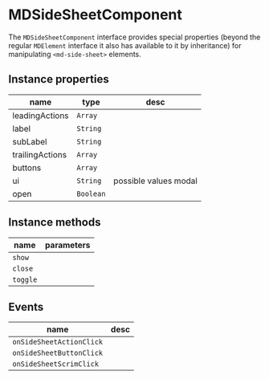 # MDSideSheetComponent
The `MDSideSheetComponent` interface provides special properties (beyond the regular `MDElement` interface it also has available to it by inheritance) for manipulating `<md-side-sheet>` elements.

## Instance properties

name|type|desc
---|---|---
leadingActions|`Array`|
label|`String`|
subLabel|`String`|
trailingActions|`Array`|
buttons|`Array`|
ui|`String`|possible values modal
open|`Boolean`|

## Instance methods

name|parameters
---|---
`show`|
`close`|
`toggle`|

## Events

name|desc
---|---
`onSideSheetActionClick`|
`onSideSheetButtonClick`|
`onSideSheetScrimClick`|
